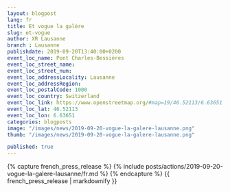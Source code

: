 ```yaml
---
layout: blogpost
lang: fr
title: Et vogue la galère
slug: et-vogue
author: XR Lausanne
branch : Lausanne
publishdate: 2019-09-20T13:40:00+0200
event_loc_name: Pont Charles-Bessières
event_loc_street_name: 
event_loc_street_num: 
event_loc_addressLocality: Lausanne
event_loc_addressRegion: 
event_loc_postalCode: 1000
event_loc_country: Switzerland
event_loc_link: https://www.openstreetmap.org/#map=19/46.52113/6.63651
event_loc_lat: 46.52113
event_loc_lon: 6.63651
categories: blogposts
image: "/images/news/2019-09-20-vogue-la-galere-lausanne.png"
thumb: "/images/news/2019-09-20-vogue-la-galere-lausanne.png"

published: true
---
```






{% capture french_press_release %}
      {% include posts/actions/2019-09-20-vogue-la-galere-lausanne/fr.md %}
{% endcapture %}
{{ french_press_release | markdownify }}
